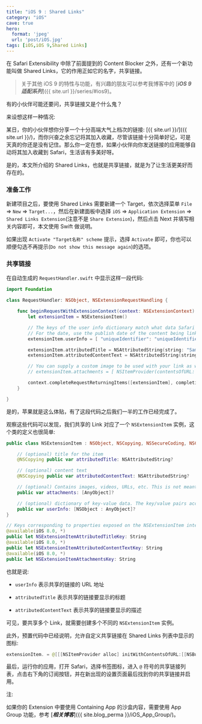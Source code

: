 ```yaml
---
title: "iOS 9 : Shared Links"
category: "iOS"
cave: true
hero:
  format: 'jpeg'
  url: 'post/iOS.jpg'
tags: [iOS,iOS 9,Shared Links]
---
```

在 Safari Extensibility 中除了前面提到的 Content Blocker 之外，还有一个新功能叫做 Shared Links，它的作用正如它的名字，共享链接。

> 关于其他 iOS 9 的特性与功能，有兴趣的朋友可以参考我博客中的 [***iOS 9 适配系列***]({{ site.url }}/series/#ios9)。

有的小伙伴可能还要问，共享链接又是个什么鬼？

来设想这样一种情况:

某日，你的小伙伴想你分享一个十分高端大气上档次的链接: [{{ site.url }}/]({{ site.url }}/)，而你兴奋之余忘记将其加入收藏，尽管该链接十分简单好记，可是天真的你还是没有记住。那么你一定在想，如果小伙伴向你发送链接的应用能够自动将其加入收藏到 Safari，生活该有多美好呀。

是的，本文所介绍的 Shared Links，也就是共享链接，就是为了让生活更美好而存在的。

### 准备工作

新建项目之后，要使用 Shared Links 需要新建一个 Target，依次选择菜单 `File` => `New` => `Target...`，然后在新建面板中选择 `iOS`  => `Application Extension` => `Shared Links Extension`(注意不是 `Share Extension`)，然后点击 Next 并填写相关内容即可，本文使用 Swift 做说明。

如果出现 `Activate "Target名称" scheme` 提示，选择 `Activate` 即可，你也可以顺便勾选不再提示(`Do not show this message again`)的选项。

### 共享链接

在自动生成的 `RequestHandler.swift` 中显示这样一段代码:

```swift
import Foundation

class RequestHandler: NSObject, NSExtensionRequestHandling {

    func beginRequestWithExtensionContext(context: NSExtensionContext) {
        let extensionItem = NSExtensionItem()

        // The keys of the user info dictionary match what data Safari is expecting for each Shared Links item.
        // For the date, use the publish date of the content being linked
        extensionItem.userInfo = [ "uniqueIdentifier": "uniqueIdentifierForSampleItem", "urlString": "https://apple.com", "date": NSDate() ]

        extensionItem.attributedTitle = NSAttributedString(string: "Sample title")
        extensionItem.attributedContentText = NSAttributedString(string: "Sample description text")

        // You can supply a custom image to be used with your link as well. Use the NSExtensionItem's attachments property.
        // extensionItem.attachments = [ NSItemProvider(contentsOfURL: NSBundle.mainBundle().URLForResource("customLinkImage", withExtension: "png"))! ]

        context.completeRequestReturningItems([extensionItem], completionHandler: nil)
    }

}
```


是的，苹果就是这么体贴，有了这段代码之后我们一半的工作已经完成了。

观察这些代码可以发现，我们共享的 Link 对应了一个 `NSExtensionItem` 实例，这个类的定义也很简单:

```swift
public class NSExtensionItem : NSObject, NSCopying, NSSecureCoding, NSCoding {

    // (optional) title for the item
    @NSCopying public var attributedTitle: NSAttributedString?

    // (optional) content text
    @NSCopying public var attributedContentText: NSAttributedString?

    // (optional) Contains images, videos, URLs, etc. This is not meant to be an array of alternate data formats/types, but instead a collection to include in a social media post for example. These items are always typed NSItemProvider.
    public var attachments: [AnyObject]?

    // (optional) dictionary of key-value data. The key/value pairs accepted by the service are expected to be specified in the extension's Info.plist. The values of NSExtensionItem's properties will be reflected into the dictionary.
    public var userInfo: [NSObject : AnyObject]?
}

// Keys corresponding to properties exposed on the NSExtensionItem interface
@available(iOS 8.0, *)
public let NSExtensionItemAttributedTitleKey: String
@available(iOS 8.0, *)
public let NSExtensionItemAttributedContentTextKey: String
@available(iOS 8.0, *)
public let NSExtensionItemAttachmentsKey: String
```



也就是说:

* `userInfo` 表示共享的链接的 URL 地址

* `attributedTitle` 表示共享的链接要显示的标题

* `attributedContentText` 表示共享的链接要显示的描述

可见，要共享多个 Link，就需要创建多个不同的 `NSExtensionItem` 实例。

此外，预置代码中已经说明，允许自定义共享链接在 Shared Links 列表中显示的图标:

```swift
extensionItem. = @[[[NSItemProvider alloc] initWithContentsOfURL:[[NSBundle mainBundle] URLForResource:@"icon_image" withExtension:@"png"]]];
```


最后，运行你的应用，打开 Safari，选择书签图标，进入 `@` 符号的共享链接列表，点击右下角的订阅按钮，并在新出现的设置页面最后找到你的共享链接并启用。

注:

如果你的 Extension 中要使用 Containing App 的沙盒内容，需要使用 App Group 功能，参考 [***相关博客***]({{ site.blog_perma }}/iOS_App_Group/)。

